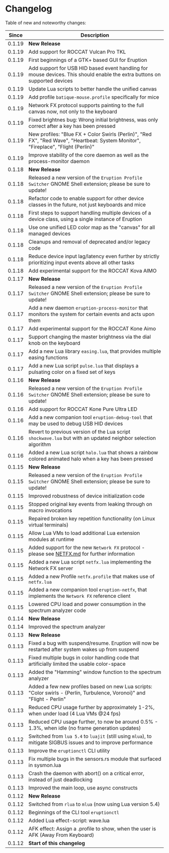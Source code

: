 # Changelog

Table of new and noteworthy changes:

| Since  | Description                                                                                                                        |
| ------ | ---------------------------------------------------------------------------------------------------------------------------------- |
| 0.1.19 | __New Release__                                                                                                                    |
| 0.1.19 | Add support for ROCCAT Vulcan Pro TKL                                                                                              |
| 0.1.19 | First beginnings of a GTK+ based GUI for Eruption                                                                                  |
| 0.1.19 | Add support for USB HID based event handling for mouse devices. This should enable the extra buttons on supported devices          |
| 0.1.19 | Update Lua scripts to better handle the unified canvas                                                                             |
| 0.1.19 | Add profile `batique-mouse.profile` specifically for mice                                                                          |
| 0.1.19 | Network FX protocol supports painting to the full canvas now, not only to the keyboard                                             |
| 0.1.19 | Fixed brightnes bug: Wrong initial brightness, was only correct after a key has been pressed                                       |
| 0.1.19 | New profiles: "Blue FX + Color Swirls (Perlin)", "Red FX", "Red Wave", "Heartbeat: System Monitor", "Fireplace", "Flight (Perlin)" |
| 0.1.19 | Improve stability of the core daemon as well as the process-monitor daemon                                                         |
| 0.1.18 | __New Release__                                                                                                                    |
| 0.1.18 | Released a new version of the `Eruption Profile Switcher` GNOME Shell extension; please be sure to update!                         |
| 0.1.18 | Refactor code to enable support for other device classes in the future, not just keyboards and mice                                |
| 0.1.18 | First steps to support handling multiple devices of a device class, using a single instance of Eruption                            |
| 0.1.18 | Use one unified LED color map as the "canvas" for all managed devices                                                              |
| 0.1.18 | Cleanups and removal of deprecated and/or legacy code                                                                              |
| 0.1.18 | Reduce device input lag/latency even further by strictly prioritizing input events above all other tasks                           |
| 0.1.18 | Add experimental support for the ROCCAT Kova AIMO                                                                                  |
| 0.1.17 | __New Release__                                                                                                                    |
| 0.1.17 | Released a new version of the `Eruption Profile Switcher` GNOME Shell extension; please be sure to update!                         |
| 0.1.17 | Add a new daemon `eruption-process-monitor` that monitors the system for certain events and acts upon them                         |
| 0.1.17 | Add experimental support for the ROCCAT Kone Aimo                                                                                  |
| 0.1.17 | Support changing the master brightness via the dial knob on the keyboard                                                           |
| 0.1.17 | Add a new Lua library `easing.lua`, that provides multiple easing functions                                                        |
| 0.1.17 | Add a new Lua script `pulse.lua` that displays a pulsating color on a fixed set of keys                                            |
| 0.1.16 | __New Release__                                                                                                                    |
| 0.1.16 | Released a new version of the `Eruption Profile Switcher` GNOME Shell extension; please be sure to update!                         |
| 0.1.16 | Add support for ROCCAT Kone Pure Ultra LED                                                                                         |
| 0.1.16 | Add a new companion tool `eruption-debug-tool` that may be used to debug USB HID devices                                           |
| 0.1.16 | Revert to previous version of the Lua script `shockwave.lua` but with an updated neighbor selection algorithm                      |
| 0.1.16 | Added a new Lua script `halo.lua` that shows a rainbow colored animated halo when a key has been pressed                           |
| 0.1.15 | __New Release__                                                                                                                    |
| 0.1.15 | Released a new version of the `Eruption Profile Switcher` GNOME Shell extension; please be sure to update!                         |
| 0.1.15 | Improved robustness of device initialization code                                                                                  |
| 0.1.15 | Stopped original key events from leaking through on macro invocations                                                              |
| 0.1.15 | Repaired broken key repetition functionality (on Linux virtual terminals)                                                          |
| 0.1.15 | Allow Lua VMs to load additional Lua extension modules at runtime                                                                  |
| 0.1.15 | Added support for the new `Network FX` protocol - please see [NETFX.md](./NETFX.md) for further information                        |
| 0.1.15 | Added a new Lua script `netfx.lua` implementing the Network FX server                                                              |
| 0.1.15 | Added a new Profile `netfx.profile` that makes use of `netfx.lua`                                                                  |
| 0.1.15 | Added a new companion tool `eruption-netfx`, that implements the `Network FX` reference client                                     |
| 0.1.15 | Lowered CPU load and power consumption in the spectrum analyzer code                                                               |
| 0.1.14 | __New Release__                                                                                                                    |
| 0.1.14 | Improved the spectrum analyzer                                                                                                     |
| 0.1.13 | __New Release__                                                                                                                    |
| 0.1.13 | Fixed a bug with suspend/resume. Eruption will now be restarted after system wakes up from suspend                                 |
| 0.1.13 | Fixed multiple bugs in color handling code that artificially limited the usable color-space                                        |
| 0.1.13 | Added the "Hamming" window function to the spectrum analyzer                                                                       |
| 0.1.13 | Added a few new profiles based on new Lua scripts: "Color swirls - {Perlin, Turbulence, Voronoi}" and "Flight - Perlin"            |
| 0.1.13 | Reduced CPU usage further by approximately 1-2%, when under load (4 Lua VMs @24 fps)                                               |
| 0.1.13 | Reduced CPU usage further, to now be around 0.5% - 1.3%, when idle (no frame generation updates)                                   |
| 0.1.12 | Switched from `lua 5.4` to `luajit` (still using `mlua`), to mitigate SIGBUS issues and to improve performance                     |
| 0.1.13 | Improve the `eruptionctl` CLI utility                                                                                              |
| 0.1.13 | Fix multiple bugs in the sensors.rs module that surfaced in sysmon.lua                                                             |
| 0.1.13 | Crash the daemon with abort() on a critical error, instead of just deadlocking                                                     |
| 0.1.13 | Improved the main loop, use async constructs                                                                                       |
| 0.1.12 | __New Release__                                                                                                                    |
| 0.1.12 | Switched from `rlua` to `mlua` (now using Lua version 5.4)                                                                         |
| 0.1.12 | Beginnings of the CLI tool `eruptionctl`                                                                                           |
| 0.1.12 | Added Lua effect-script: wave.lua                                                                                                  |
| 0.1.12 | AFK effect: Assign a .profile to show, when the user is AFK (Away From Keyboard)                                                   |
| 0.1.12 | __Start of this changelog__                                                                                                        |
